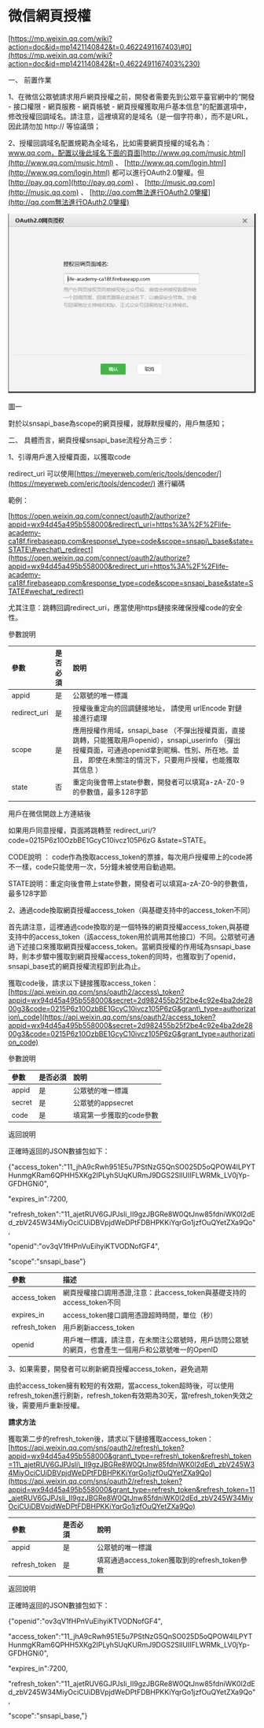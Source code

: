 # 微信網頁授權

[https://mp.weixin.qq.com/wiki?action=doc&id=mp1421140842&t=0.4622491167403\#0](https://mp.weixin.qq.com/wiki?action=doc&id=mp1421140842&t=0.4622491167403%230)

一、 前置作業

1、在微信公眾號請求用戶網頁授權之前，開發者需要先到公眾平臺官網中的“開發 - 接口權限 - 網頁服務 - 網頁帳號 - 網頁授權獲取用戶基本信息”的配置選項中，修改授權回調域名。請注意，這裡填寫的是域名（是一個字符串），而不是URL，因此請勿加 http:// 等協議頭；

2、授權回調域名配置規範為全域名，比如需要網頁授權的域名為：www.qq.com，配置以後此域名下面的頁面[http://www.qq.com/music.html](http://www.qq.com/music.html) 、 [http://www.qq.com/login.html](http://www.qq.com/login.html) 都可以進行OAuth2.0鑒權。但[http://pay.qq.com](http://pay.qq.com) 、 [http://music.qq.com](http://music.qq.com) 、 [http://qq.com無法進行OAuth2.0鑒權](http://qq.com無法進行OAuth2.0鑒權)

![](../.gitbook/assets/wechatoauth.png)

圖一

對於以snsapi\_base為scope的網頁授權，就靜默授權的，用戶無感知；

二、 具體而言，網頁授權snsapi\_base流程分為三步：

1、引導用戶進入授權頁面，以獲取code

redirect\_uri 可以使用[https://meyerweb.com/eric/tools/dencoder/](https://meyerweb.com/eric/tools/dencoder/) 進行編碼

範例：

[https://open.weixin.qq.com/connect/oauth2/authorize?appid=wx94d45a495b558000&redirect\_uri=https%3A%2F%2Flife-academy-ca18f.firebaseapp.com&response\_type=code&scope=snsapi\_base&state=STATE\#wechat\_redirect](https://open.weixin.qq.com/connect/oauth2/authorize?appid=wx94d45a495b558000&redirect_uri=https%3A%2F%2Flife-academy-ca18f.firebaseapp.com&response_type=code&scope=snsapi_base&state=STATE#wechat_redirect)

尤其注意：跳轉回調redirect\_uri，應當使用https鏈接來確保授權code的安全性。

參數說明

| **參數** | **是否必須** | **說明** |  |
| :--- | :--- | :--- | :--- |
| appid | 是 | 公眾號的唯一標識 |  |
| redirect\_uri | 是 | 授權後重定向的回調鏈接地址， 請使用 urlEncode 對鏈接進行處理 |  |
| scope | 是 | 應用授權作用域，snsapi\_base （不彈出授權頁面，直接跳轉，只能獲取用戶openid），snsapi\_userinfo （彈出授權頁面，可通過openid拿到昵稱、性別、所在地。並且， 即使在未關注的情況下，只要用戶授權，也能獲取其信息 ） |  |
| state | 否 | 重定向後會帶上state參數，開發者可以填寫a-zA-Z0-9的參數值，最多128字節 |  |
|  |  |  |  |

用戶在微信開啟上方連結後

如果用戶同意授權，頁面將跳轉至 redirect\_uri/?code=0215P6z10OzbBE1GcyC10ivcz105P6zG &state=STATE。

CODE說明 ： code作為換取access\_token的票據，每次用戶授權帶上的code將不一樣，code只能使用一次，5分鐘未被使用自動過期。

STATE說明：重定向後會帶上state參數，開發者可以填寫a-zA-Z0-9的參數值，最多128字節

2、通過code換取網頁授權access\_token（與基礎支持中的access\_token不同）

首先請注意，這裡通過code換取的是一個特殊的網頁授權access\_token,與基礎支持中的access\_token（該access\_token用於調用其他接口）不同。公眾號可通過下述接口來獲取網頁授權access\_token。當網頁授權的作用域為snsapi\_base時，則本步驟中獲取到網頁授權access\_token的同時，也獲取到了openid，snsapi\_base式的網頁授權流程即到此為止。

獲取code後，請求以下鏈接獲取access\_token： [https://api.weixin.qq.com/sns/oauth2/access\_token?appid=wx94d45a495b558000&secret=2d982455b25f2be4c92e4ba2de2800g3&code=0215P6z10OzbBE1GcyC10ivcz105P6zG&grant\_type=authorization\_code](https://api.weixin.qq.com/sns/oauth2/access_token?appid=wx94d45a495b558000&secret=2d982455b25f2be4c92e4ba2de2800g3&code=0215P6z10OzbBE1GcyC10ivcz105P6zG&grant_type=authorization_code)

參數說明

| **參數** | **是否必須** | **說明** |
| :--- | :--- | :--- |
| appid | 是 | 公眾號的唯一標識 |
| secret | 是 | 公眾號的appsecret |
| code | 是 | 填寫第一步獲取的code參數 |

返回說明

正確時返回的JSON數據包如下：

{"access\_token":"11\_jhA9cRwh951E5u7PStNzG5QnSO025D5oQPOW4lLPYTHunmgKRam6QPHH5XKg2IPLyhSUqKURmJ9DGS2SlIUIIFLWRMk\_LV0jYp-GFDHGNi0",

"expires\_in":7200,

"refresh\_token":"11\_ajetRUV6GJPJsli\_II9gzJBGRe8W0QtJnw85fdniWK0l2dEd\_zbV245W34MiyOciCUiDBVpjdWeDPtFDBHPKKiYqrGo1jzfOuQYetZXa9Qo",

"openid":"ov3qV1fHPnVuEihyiKTVODNofGF4",

"scope":"snsapi\_base"}

| **參數** | **描述** |
| :--- | :--- |
| access\_token | 網頁授權接口調用憑證,注意：此access\_token與基礎支持的access\_token不同 |
| expires\_in | access\_token接口調用憑證超時時間，單位（秒） |
| refresh\_token | 用戶刷新access\_token |
| openid | 用戶唯一標識，請注意，在未關注公眾號時，用戶訪問公眾號的網頁，也會產生一個用戶和公眾號唯一的OpenID |

3、如果需要，開發者可以刷新網頁授權access\_token，避免過期

由於access\_token擁有較短的有效期，當access\_token超時後，可以使用refresh\_token進行刷新，refresh\_token有效期為30天，當refresh\_token失效之後，需要用戶重新授權。

**請求方法**

獲取第二步的refresh\_token後，請求以下鏈接獲取access\_token：  
[https://api.weixin.qq.com/sns/oauth2/refresh\_token?appid=wx94d45a495b558000&grant\_type=refresh\_token&refresh\_token=11\_ajetRUV6GJPJsli\_II9gzJBGRe8W0QtJnw85fdniWK0l2dEd\_zbV245W34MiyOciCUiDBVpjdWeDPtFDBHPKKiYqrGo1jzfOuQYetZXa9Qo](https://api.weixin.qq.com/sns/oauth2/refresh_token?appid=wx94d45a495b558000&grant_type=refresh_token&refresh_token=11_ajetRUV6GJPJsli_II9gzJBGRe8W0QtJnw85fdniWK0l2dEd_zbV245W34MiyOciCUiDBVpjdWeDPtFDBHPKKiYqrGo1jzfOuQYetZXa9Qo)

| **參數** | **是否必須** | **說明** |
| :--- | :--- | :--- |
| appid | 是 | 公眾號的唯一標識 |
| refresh\_token | 是 | 填寫通過access\_token獲取到的refresh\_token參數 |

返回說明

正確時返回的JSON數據包如下：

{"openid":"ov3qV1fHPnVuEihyiKTVODNofGF4",

"access\_token":"11\_jhA9cRwh951E5u7PStNzG5QnSO025D5oQPOW4lLPYTHunmgKRam6QPHH5XKg2IPLyhSUqKURmJ9DGS2SlIUIIFLWRMk\_LV0jYp-GFDHGNi0",

"expires\_in":7200,

"refresh\_token":"11\_ajetRUV6GJPJsli\_II9gzJBGRe8W0QtJnw85fdniWK0l2dEd\_zbV245W34MiyOciCUiDBVpjdWeDPtFDBHPKKiYqrGo1jzfOuQYetZXa9Qo",

"scope":"snsapi\_base,"}

